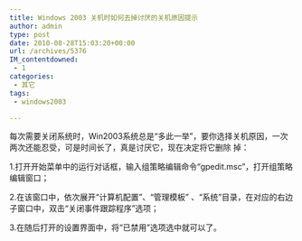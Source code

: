 ```yaml
---
title: Windows 2003 关机时如何去掉讨厌的关机原因提示
author: admin
type: post
date: 2010-08-28T15:03:20+00:00
url: /archives/5376
IM_contentdowned:
 - 1
categories:
 - 其它
tags:
 - windows2003

---
```

每次需要关闭系统时，Win2003系统总是“多此一举”，要你选择关机原因，一次两次还能忍受，可是时间长了，真是讨厌它，现在决定将它删除 掉：

1.打开开始菜单中的运行对话框，输入组策略编辑命令“gpedit.msc”，打开组策略编辑窗口；

2.在该窗口中，依次展开“计算机配置”、“管理模板” 、“系统”目录，在对应的右边子窗口中，双击“关闭事件跟踪程序”选项；

3.在随后打开的设置界面中，将“已禁用”选项选中就可以了。